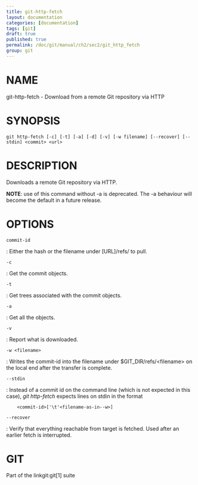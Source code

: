 ```yaml
---
title: git-http-fetch
layout: documentation
categories: [documentation]
tags: [git]
draft: true
published: true
permalink: /doc/git/manual/ch2/sec2/git_http_fetch
group: git
---
```


NAME
====

git-http-fetch - Download from a remote Git repository via HTTP

SYNOPSIS
========

    git http-fetch [-c] [-t] [-a] [-d] [-v] [-w filename] [--recover] [--stdin] <commit> <url>

DESCRIPTION
===========

Downloads a remote Git repository via HTTP.

**NOTE**: use of this command without -a is deprecated. The -a behaviour will become the default in a future release.

OPTIONS
=======

`commit-id`

:   Either the hash or the filename under \[URL\]/refs/ to pull.

`-c`

:   Get the commit objects.

`-t`

:   Get trees associated with the commit objects.

`-a`

:   Get all the objects.

`-v`

:   Report what is downloaded.

`-w <filename>`

:   Writes the commit-id into the filename under $GIT\_DIR/refs/&lt;filename&gt; on the local end after the transfer is complete.

`--stdin`

:   Instead of a commit id on the command line (which is not expected in this case), *git http-fetch* expects lines on stdin in the format

        <commit-id>['\t'<filename-as-in--w>]

`--recover`

:   Verify that everything reachable from target is fetched. Used after an earlier fetch is interrupted.

GIT
===

Part of the linkgit:git\[1\] suite
